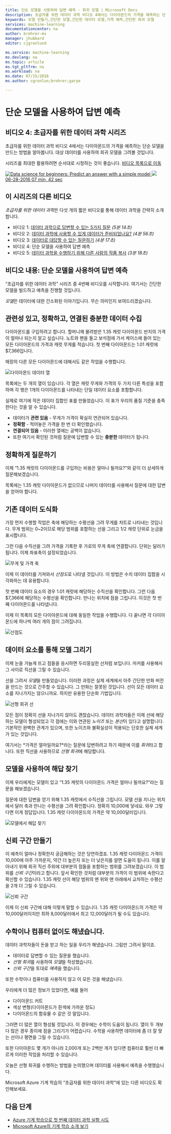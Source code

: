 ```yaml
---
title: 단순 모델을 사용하여 답변 예측 - 회귀 모델 | Microsoft Docs
description: 초급자를 위한 데이터 과학 비디오 4에서는 다이아몬드의 가격을 예측하는 단순 모델을 만드는 방법이 나옵니다. 대상 데이터와 함께 기본 선형 회귀가 포함됩니다.
keywords: 모델 만들기,간단한 모델,간단한 데이터 모델,가격 예측,간단한 회귀 모델
services: machine-learning
documentationcenter: na
author: brohrer-ms
manager: jhubbard
editor: cjgronlund

ms.service: machine-learning
ms.devlang: na
ms.topic: article
ms.tgt_pltfrm: na
ms.workload: na
ms.date: 07/15/2016
ms.author: cgronlun;brohrer;garye

---
```

# 단순 모델을 사용하여 답변 예측
## 비디오 4: 초급자를 위한 데이터 과학 시리즈
초급자를 위한 데이터 과학 비디오 4에서는 다이아몬드의 가격을 예측하는 단순 모델을 만드는 방법을 알아봅니다. 대상 데이터를 사용하여 회귀 모델을 그려볼 것입니다.

시리즈를 최대한 활용하려면 순서대로 시청하는 것이 좋습니다. [비디오 목록으로 이동](#other-videos-in-this-series)

<div class="wa-video-container" data-control="video-container" data-slug="data-science-for-beginners-series-predict-an-answer-with-a-simple-model"> <a title="Data science for beginners: Predict an answer with a simple model" class="wa-video-thumbnail" href="/en-us/documentation/videos/data-science-for-beginners-series-predict-an-answer-with-a-simple-model/" data-control="video" data-event="videopage-clicked-videothumbnail" data-event-property="data-science-for-beginners-series-predict-an-answer-with-a-simple-model" data-caption="" data-ch9="//channel9.msdn.com/Blogs/Windows-Azure/data-science-for-beginners-series-predict-an-answer-with-a-simple-model/player/" data-expanding="false"> <img class="thumbnail" alt="Data science for beginners: Predict an answer with a simple model" src="https://sec.ch9.ms/ch9/d060/48bc9b8a-987c-4f60-94fe-fc482da2d060/DataScienceForBeginnersSeriesPredictAnAnswerWithA_960.jpg"> <img class="play-icon" src="/cdn/cvt-a29a0e789afe7f47464f393c011b53f210c511ee5fed2c4c9c0633442f30d6ec/images/icon/VideoPlay.svg"> <span class="metadata"> <span class="date"> <span>06-28-2016</span> <span>07 min, 42 sec</span> </span> </span> </a> </div>

## 이 시리즈의 다른 비디오
*초급자를 위한 데이터 과학*은 다섯 개의 짧은 비디오를 통해 데이터 과학을 간략히 소개합니다.

* 비디오 1: [데이터 과학으로 답변할 수 있는 5가지 질문](machine-learning-data-science-for-beginners-the-5-questions-data-science-answers.md) *(5분 14초)*
* 비디오 2: [데이터 과학에 사용할 수 있게 데이터가 준비되었나요?](machine-learning-data-science-for-beginners-is-your-data-ready-for-data-science.md) *(4분 56초)*
* 비디오 3: [데이터로 대답할 수 있는 질문하기](machine-learning-data-science-for-beginners-ask-a-question-you-can-answer-with-data.md) *(4분 17초)*
* 비디오 4: 단순 모델을 사용하여 답변 예측
* 비디오 5: [데이터 과학을 수행하기 위해 다른 사람의 작품 복사](machine-learning-data-science-for-beginners-copy-other-peoples-work-to-do-data-science.md) *(3분 18초)*

## 비디오 내용: 단순 모델을 사용하여 답변 예측
“초급자를 위한 데이터 과학” 시리즈 중 4번째 비디오를 시작합니다. 여기서는 간단한 모델을 빌드하고 예측을 진행할 것입니다.

*모델*은 데이터에 대한 간소화된 이야기입니다. 무슨 의미인지 보여드리겠습니다.

## 관련성 있고, 정확하고, 연결된 충분한 데이터 수집
다이아몬드를 구입하려고 합니다. 할머니께 물려받은 1.35 캐럿 다이아몬드 반지의 가격이 얼마나 되는지 알고 싶습니다. 노트와 펜을 들고 보석점에 가서 케이스에 들어 있는 모든 다이아몬드의 가격과 캐럿 무게를 적습니다. 첫 번째 다이아몬드는 1.01 캐럿에 $7,366입니다.

매장의 다른 모든 다이아몬드에 대해서도 같은 작업을 수행합니다.

![다이아몬드 데이터 열](./media/machine-learning-data-science-for-beginners-predict-an-answer-with-a-simple-model/diamond-data.png)

목록에는 두 개의 열이 있습니다. 각 열은 캐럿 무게와 가격의 두 가지 다른 특성을 포함하며 각 행은 1개의 다이아몬드를 나타내는 단일 데이터 요소를 포함합니다.

실제로 여기에 작은 데이터 집합인 표를 만들었습니다. 이 표가 우리의 품질 기준을 충족한다는 것을 알 수 있습니다.

* 데이터가 **관련 있음** - 무게가 가격이 확실히 연관되어 있습니다.
* **정확함** - 적어놓은 가격을 한 번 더 확인했습니다.
* **연결되어 있음** - 이러한 열에는 공백이 없습니다.
* 또한 여기서 확인된 것처럼 질문에 답변할 수 있는 **충분한** 데이터가 됩니다.

## 정확하게 질문하기
이제 “1.35 캐럿의 다이아몬드를 구입하는 비용은 얼마나 될까요?”와 같이 더 상세하게 질문해보겠습니다.

목록에는 1.35 캐럿 다이아몬드가 없으므로 나머지 데이터를 사용해서 질문에 대한 답변을 얻어야 합니다.

## 기존 데이터 도식화
가장 먼저 수행할 작업은 축에 해당하는 수평선을 그려 무게를 차트로 나타내는 것입니다. 무게 범위는 0~2이므로 해당 범위를 포함하는 선을 그리고 1/2 캐럿 단위로 눈금을 표시합니다.

그런 다음 수직선을 그려 가격을 기록한 후 가로의 무게 축에 연결합니다. 단위는 달러가 됩니다. 이제 좌표축이 설정되었습니다.

![무게 및 가격 축](./media/machine-learning-data-science-for-beginners-predict-an-answer-with-a-simple-model/weight-and-price-axes.png)

이제 이 데이터를 가져와서 *산점도*로 나타낼 것입니다. 이 방법은 수치 데이터 집합을 시각화하는 데 유용합니다.

첫 번째 데이터 요소의 경우 1.01 캐럿에 해당하는 수직선을 확인합니다. 그런 다음 $7,366에 해당하는 수평선을 확인합니다. 만나는 위치에 점을 그립니다. 이것은 첫 번째 다이아몬드를 나타냅니다.

이제 이 목록의 모든 다이아몬드에 대해 동일한 작업을 수행합니다. 다 끝나면 각 다이아몬드에 하나씩 여러 개의 점이 그려집니다.

![산점도](./media/machine-learning-data-science-for-beginners-predict-an-answer-with-a-simple-model/scatter-plot.png)

## 데이터 요소를 통해 모델 그리기
이제 눈을 가늘게 뜨고 점들을 응시하면 두리뭉실한 선처럼 보입니다. 마커를 사용해서 그 사이로 직선을 그릴 수 있습니다.

선을 그려서 *모델*을 만들었습니다. 이러한 과정은 실제 세계에서 아주 간단한 만화 버전을 만드는 것으로 간주할 수 있습니다. 그 만화는 잘못된 것입니다. 선이 모든 데이터 요소를 지나가지는 않으니까요. 하지만 유용한 단순화 기법입니다.

![선형 회귀 선](./media/machine-learning-data-science-for-beginners-predict-an-answer-with-a-simple-model/linear-regression-line.png)

모든 점이 정확히 선을 지나가지 않아도 괜찮습니다. 데이터 과학자들은 이제 선에 해당하는 모델이 형성되었고 각 점에는 이와 연관된 *노이즈* 또는 *분산*이 있다고 설명합니다. 기본적인 완벽한 관계가 있으며, 또한 노이즈와 불확실성이 적용되는 단호한 실제 세계가 있는 것입니다.

여기서는 *가격은 얼마일까요?*라는 질문에 답변하려고 하기 때문에 이를 *회귀*라고 합니다. 또한 직선을 사용하므로 *선형 회귀*에 해당합니다.

## 모델을 사용하여 해답 찾기
이제 우리에게는 모델이 있고 “1.35 캐럿의 다이아몬드 가격은 얼마나 될까요?”라는 질문을 해보겠습니다.

질문에 대한 답변을 얻기 위해 1.35 캐럿에서 수직선을 그립니다. 모델 선을 지나는 위치에서 달러 축과 만나는 수평선을 그려 확인합니다. 정확히 10,000에 닿네요. 와우 그렇다면 이게 정답입니다. 1.35 캐럿 다이아몬드의 가격은 약 10,000달러입니다.

![모델에서 해답 찾기](./media/machine-learning-data-science-for-beginners-predict-an-answer-with-a-simple-model/find-the-answer.png)

## 신뢰 구간 만들기
이 예측이 얼마나 정확한지 궁금해하는 것은 당연하겠죠. 1.35 캐럿 다이아몬드 가격이 10,000에 아주 가까운지, 약간 더 높은지 또는 더 낮은지를 알면 도움이 됩니다. 이를 알아내기 위해 회귀 직선 주위에 대부분의 점들을 포함하는 범위를 그려보겠습니다. 이 범위를 *신뢰 구간*이라고 합니다. 앞서 확인한 것처럼 대부분의 가격이 이 범위에 속한다고 확신할 수 있습니다. 1.35 캐럿 선이 해당 범위의 맨 위와 맨 아래에서 교차하는 수평선을 2개 더 그릴 수 있습니다.

![신뢰 구간](./media/machine-learning-data-science-for-beginners-predict-an-answer-with-a-simple-model/confidence-interval.png)

이제 이 신뢰 구간에 대해 이렇게 말할 수 있습니다. 1.35 캐럿 다이아몬드의 가격은 약 10,000달러이지만 최하 8,000달러에서 최고 12,000달러가 될 수도 있습니다.

## 수학이나 컴퓨터 없이도 해냈습니다.
데이터 과학자들이 돈을 받고 하는 일을 우리가 해넀습니다. 그림만 그려서 말이죠.

* 데이터로 답변할 수 있는 질문을 했습니다.
* *선형 회귀*를 사용하여 *모델*을 작성했습니다.
* *신뢰 구간*을 토대로 *예측*을 했습니다.

또한 수학이나 컴퓨터를 사용하지 않고 이 모든 것을 해냈습니다.

우리에게 더 많은 정보가 있었다면, 예를 들어

* 다이아몬드 커트
* 색상 변형(다이아몬드가 흰색에 가까운 정도)
* 다이아몬드의 함유물 수 같은 것 말입니다.

그러면 더 많은 열이 형성될 것입니다. 이 경우에는 수학이 도움이 됩니다. 열이 두 개보다 많은 경우 종이에 점을 그리기가 어렵습니다. 수학을 사용하면 데이터에 좀 더 잘 맞는 선이나 평면을 그릴 수 있습니다.

또한 다이아몬드 몇 개가 아니라 2,000개 또는 2백만 개가 있다면 컴퓨터로 훨씬 더 빠르게 이러한 작업을 처리할 수 있습니다.

오늘은 선형 회귀를 수행하는 방법을 논의했으며 데이터를 사용해서 예측을 수행했습니다.

Microsoft Azure 기계 학습의 “초급자를 위한 데이터 과학”에 있는 다른 비디오도 확인해보세요.

## 다음 단계
* [Azure 기계 학습으로 첫 번째 데이터 과학 실험 시도](machine-learning-create-experiment.md)
* [Microsoft Azure의 기계 학습 소개 보기](machine-learning-what-is-machine-learning.md)

<!---HONumber=AcomDC_0914_2016-->
